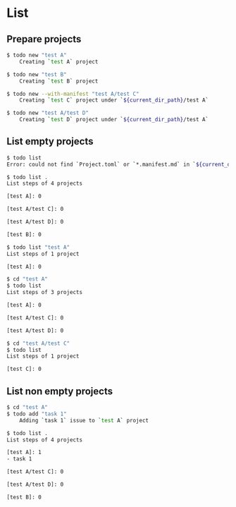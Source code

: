 # List

## Prepare projects

```sh
$ todo new "test A"
    Creating `test A` project
```

```sh
$ todo new "test B"
    Creating `test B` project
```

```sh
$ todo new --with-manifest "test A/test C"
    Creating `test C` project under `${current_dir_path}/test A`
```

```sh
$ todo new "test A/test D"
    Creating `test D` project under `${current_dir_path}/test A`
```

## List empty projects

```sh
$ todo list
Error: could not find `Project.toml` or `*.manifest.md` in `${current_dir_path}` or any parent directory
```

```sh
$ todo list .
List steps of 4 projects

[test A]: 0

[test A/test C]: 0

[test A/test D]: 0

[test B]: 0
```

```sh
$ todo list "test A"
List steps of 1 project

[test A]: 0
```

```sh
$ cd "test A"
$ todo list
List steps of 3 projects

[test A]: 0

[test A/test C]: 0

[test A/test D]: 0
```

```sh
$ cd "test A/test C"
$ todo list
List steps of 1 project

[test C]: 0
```

## List non empty projects

```sh
$ cd "test A"
$ todo add "task 1"
    Adding `task 1` issue to `test A` project
```

```sh
$ todo list .
List steps of 4 projects

[test A]: 1
- task 1

[test A/test C]: 0

[test A/test D]: 0

[test B]: 0
```
